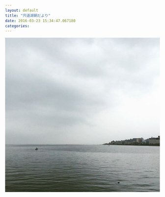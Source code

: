 ```yaml
---
layout: default
title: "宍道湖朝だより"
date: 2016-03-23 15:34:47.067180
categories: 
---
```


![](/assets/images/201603/10608080_231862073827649_1766189308_n.jpg)


